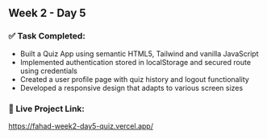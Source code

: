 ## Week 2 - Day 5

### ✅ Task Completed:

- Built a Quiz App using semantic HTML5, Tailwind and vanilla JavaScript
- Implemented authentication stored in localStorage and secured route using credentials
- Created a user profile page with quiz history and logout functionality
- Developed a responsive design that adapts to various screen sizes

### 🔗 Live Project Link:

https://fahad-week2-day5-quiz.vercel.app/